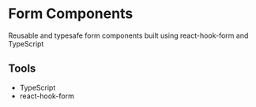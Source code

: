# Form Components

Reusable and typesafe form components built using react-hook-form and TypeScript

## Tools

- TypeScript
- react-hook-form
